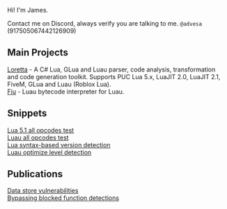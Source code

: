 Hi! I'm James. 

Contact me on Discord, always verify you are talking to me. `@advesa` (917505067442126909) 

## Main Projects

[Loretta](https://github.com/LorettaDevs/) - A C# Lua, GLua and Luau parser, code analysis, transformation and code generation toolkit. Supports PUC Lua 5.x, LuaJIT 2.0, LuaJIT 2.1, FiveM, GLua and Luau (Roblox Lua).  
[Fiu](https://github.com/rce-incorporated/Fiu) - Luau bytecode interpreter for Luau.

## Snippets 

[Lua 5.1 all opcodes test](https://gist.github.com/TheGreatSageEqualToHeaven/35391fa59a37e89898232650c2290392)  
[Luau all opcodes test](https://gist.github.com/TheGreatSageEqualToHeaven/08dc441f3e61d83c058c8cd2143bc1bc)  
[Lua syntax-based version detection](https://gist.github.com/TheGreatSageEqualToHeaven/4c57fe3e5f71c0b361282d77c787095f)  
[Luau optimize level detection](https://gist.github.com/TheGreatSageEqualToHeaven/c2d9bfc886f9ff845b17f2aed7cd70c2)  

## Publications

[Data store vulnerabilities](https://gist.github.com/TheGreatSageEqualToHeaven/e0e1dc2698307c93f6013b9825705899)  
[Bypassing blocked function detections](https://gist.github.com/TheGreatSageEqualToHeaven/969422baa43854d717bb651f6edda4b3)  

